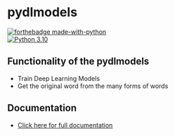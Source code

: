 # pydlmodels

[![forthebadge made-with-python](http://ForTheBadge.com/images/badges/made-with-python.svg)](https://www.python.org/)                 
[![Python 3.10](https://img.shields.io/badge/python-3.10-blue.svg)](https://www.python.org/downloads/)   

## Functionality of the pydlmodels

- Train Deep Learning Models
- Get the original word from the many forms of words

## Documentation 
- [Click here for full documentation](https://www.drateendrajha.com/blog/tags/pydlmodels)




